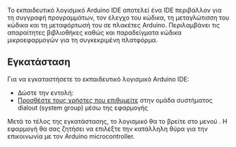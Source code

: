 Το εκπαιδευτικό λογισμικό Arduino IDE αποτελεί ένα IDE περιβάλλον για τη
συγγραφή προγραμμάτων, τον έλεγχο του κώδικα, τη μεταγλώτισση του κώδικα
και τη μεταφόρτωσή του σε πλακέτες Arduino. Περιλαμβάνει τις απαραίτητες
βιβλιοθήκες καθώς και παραδείγματα κώδικα μικροεφαρμογών για τη
συγκεκριμένη πλατφόρμα.

## Εγκατάσταση

Για να εγκαταστήσετε το εκπαιδευτικό λογισμικό Arduino IDE:

  - Δώστε την εντολή:
  - [Προσθέστε τους χρήστες που
    επιθυμείτε](Linux/sch-scripts/Χρήστες/Επεξεργασία_χρηστών "wikilink")
    στην ομάδα συστήματος dialout (system group) μέσω της εφαρμογής


Μετά το τέλος της εγκατάστασης, το λογισμικό θα το βρείτε στο μενού . Η
εφαρμογή θα σας ζητήσει να επιλέξτε την κατάλληλη θύρα για την
επικοινωνία με τον Arduino microcontroller.